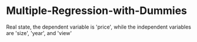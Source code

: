 # Multiple-Regression-with-Dummies
Real state, the dependent variable is 'price', while the independent variables are 'size', 'year', and 'view'
